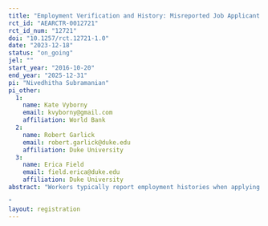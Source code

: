 ```yaml
---
title: "Employment Verification and History: Misreported Job Applicant Qualifications and Implications for Firm Behavior"
rct_id: "AEARCTR-0012721"
rct_id_num: "12721"
doi: "10.1257/rct.12721-1.0"
date: "2023-12-18"
status: "on_going"
jel: ""
start_year: "2016-10-20"
end_year: "2025-12-31"
pi: "Nivedhitha Subramanian"
pi_other:
  1:
    name: Kate Vyborny
    email: kvyborny@gmail.com
    affiliation: World Bank
  2:
    name: Robert Garlick
    email: robert.garlick@duke.edu
    affiliation: Duke University
  3:
    name: Erica Field
    email: field.erica@duke.edu
    affiliation: Duke University
abstract: "Workers typically report employment histories when applying to jobs. Existing research shows that information about employment histories influences firms' hiring decisions. However, if verifying employment histories is costly to firms, then firms may not verify all job applicants' employment histories, giving applicants an incentive to misreport. This can reduce the expected value of hires for firms, leading to fewer job postings and lower wage offers. This information problem may be alleviated by a centralized employment verification service that lowers the total cost of verification by avoiding effort duplication by firms. We explore these ideas by creating a centralized employment verification service in Lahore, Pakistan. In trial AEARCTR-0006239, we randomize the probability that jobseekers’ self-reported employment history will be audited. We measure the extent of misreporting and the effect of audit threats on reporting behavior. In this trial, we randomize whether firms are given audited reports along with CVs for job applicants.  We measure application rates, interview rates, including by gender (conditional on having enough observations across men and women).
"
layout: registration
---
```


